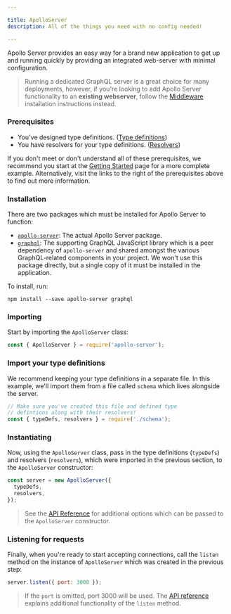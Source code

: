```yaml
---

title: ApolloServer
description: All of the things you need with no config needed!

---
```


Apollo Server provides an easy way for a brand new application to get up and running quickly by providing an integrated web-server with minimal configuration.

> Running a dedicated GraphQL server is a great choice for many deployments, however, if you're looking to add Apollo Server functionality to an **existing webserver**, follow the [Middleware](./middleware.html) installation instructions instead.

### Prerequisites

* You've designed type definitions. ([Type definitions]())
* You have resolvers for your type definitions. ([Resolvers]())

If you don't meet or don't understand all of these prerequisites, we recommend you start at the [Getting Started]() page for a more complete example.  Alternatively, visit the links to the right of the prerequisites above to find out more information.

### Installation

There are two packages which must be installed for Apollo Server to function:

* [`apollo-server`](//npm.im/apollo-server): The actual Apollo Server package.
* [`graphql`](//npm.im/graphql): The supporting GraphQL JavaScript library which is a peer dependency of `apollo-server` and shared amongst the various GraphQL-related components in your project.  We won't use this package directly, but a single copy of it must be installed in the application.

To install, run:

    npm install --save apollo-server graphql

### Importing

Start by importing the `ApolloServer` class:
  
```js
const { ApolloServer } = require('apollo-server');
```

### Import your type definitions

We recommend keeping your type definitions in a separate file.  In this example, we'll import them from a file called `schema` which lives alongside the server.

```js
// Make sure you've created this file and defined type
// defintions along with their resolvers!
const { typeDefs, resolvers } = require('./schema');
```

### Instantiating

Now, using the `ApolloServer` class, pass in the type definitions (`typeDefs`) and resolvers (`resolvers`), which were imported in the previous section, to the `ApolloServer` constructor:

```js
const server = new ApolloServer({
  typeDefs,
  resolvers,
});
```

> See the [API Reference]() for additional options which can be passed to the `ApolloServer` constructor.

### Listening for requests

Finally, when you're ready to start accepting connections, call the `listen` method on the instance of `ApolloServer` which was created in the previous step:

```js
server.listen({ port: 3000 });
```

> If the `port` is omitted, port 3000 will be used.  The [API reference]() explains additional functionality of the `listen` method.


<!--stackedit_data:
eyJoaXN0b3J5IjpbMzg2OTY1MjE4LC0xNTI5NDM4MzA2XX0=
-->